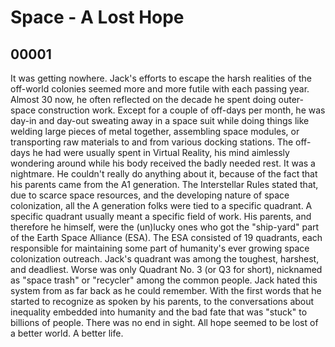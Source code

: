 # Space - A Lost Hope

## 00001

It was getting nowhere. Jack's efforts to escape the harsh realities of the off-world colonies seemed more and more futile with each passing year. Almost 30 now, he often reflected on the decade he spent doing outer-space construction work. Except for a couple of off-days per month, he was day-in and day-out sweating away in a space suit while doing things like welding large pieces of metal together, assembling space modules, or transporting raw materials to and from various docking stations. The off-days he had were usually spent in Virtual Reality, his mind aimlessly wondering around while his body received the badly needed rest. It was a nightmare. He couldn't really do anything about it, because of the fact that his parents came from the A1 generation. The Interstellar Rules stated that, due to scarce space resources, and the developing nature of space colonization, all the A generation folks were tied to a specific quadrant. A specific quadrant usually meant a specific field of work. His parents, and therefore he himself, were the (un)lucky ones who got the "ship-yard" part of the Earth Space Alliance (ESA). The ESA consisted of 19 quadrants, each responsible for maintaining some part of humanity's ever growing space colonization outreach. Jack's quadrant was among the toughest, harshest, and deadliest. Worse was only Quadrant No. 3 (or Q3 for short), nicknamed as "space trash" or "recycler" among the common people. Jack hated this system from as far back as he could remember. With the first words that he started to recognize as spoken by his parents, to the conversations about inequality embedded into humanity and the bad fate that was "stuck" to billions of people. There was no end in sight. All hope seemed to be lost of a better world. A better life.
